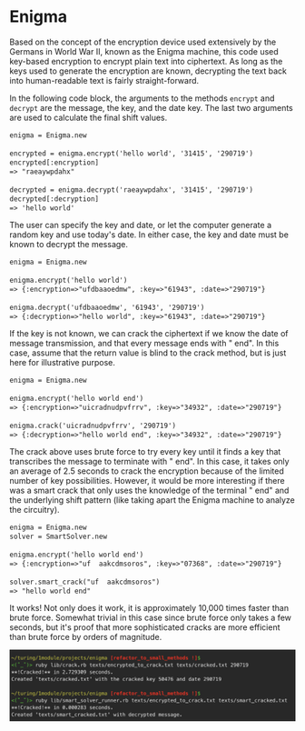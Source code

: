 # Enigma
Based on the concept of the encryption device used extensively by the Germans in
World War II, known as the Enigma machine, this code used key-based encryption to
encrypt plain text into ciphertext. As long as the keys used to generate the
encryption are known, decrypting the text back into human-readable text is fairly
straight-forward.

In the following code block, the arguments to the methods `encrypt` and `decrypt`
are the message, the key, and the date key. The last two arguments are used to
calculate the final shift values.

```
enigma = Enigma.new

encrypted = enigma.encrypt('hello world', '31415', '290719')
encrypted[:encryption]
=> "raeaywpdahx"

decrypted = enigma.decrypt('raeaywpdahx', '31415', '290719')
decrypted[:decryption]
=> 'hello world'
```

The user can specify the key and date, or let the computer generate a random key
and use today's date. In either case, the key and date must be known to decrypt
the message.

```
enigma = Enigma.new

enigma.encrypt('hello world')
=> {:encryption=>"ufdbaaoedmw", :key=>"61943", :date=>"290719"}

enigma.decrypt('ufdbaaoedmw', '61943', '290719')
=> {:decryption=>"hello world", :key=>"61943", :date=>"290719"}
```

If the key is not known, we can crack the ciphertext if we know the date of
message transmission, and that every message ends with " end". In this case, assume that
the return value is blind to the crack method, but is just here for illustrative purpose.

```
enigma = Enigma.new

enigma.encrypt('hello world end')
=> {:encryption=>"uicradnudpvfrrv", :key=>"34932", :date=>"290719"}

enigma.crack('uicradnudpvfrrv', '290719')
=> {:decryption=>"hello world end", :key=>"34932", :date=>"290719"}
```

The crack above uses brute force to try every key until it finds a key that transcribes
the message to terminate with " end". In this case, it takes only an average of
2.5 seconds to crack the encryption because of the limited number of key possibilities.
However, it would be more interesting if there was a smart crack that only uses the knowledge of the
terminal " end" and the underlying shift pattern (like taking apart the Enigma machine to
  analyze the circuitry).

```
enigma = Enigma.new
solver = SmartSolver.new

enigma.encrypt('hello world end')
=> {:encryption=>"uf  aakcdmsoros", :key=>"07368", :date=>"290719"}

solver.smart_crack("uf  aakcdmsoros")
=> "hello world end"
```

It works! Not only does it work, it is approximately 10,000 times faster than brute
force. Somewhat trivial in this case since brute force only takes a few seconds,
but it's proof that more sophisticated cracks are more efficient than brute force
by orders of magnitude.

![img](images/crack_comparison.png)
